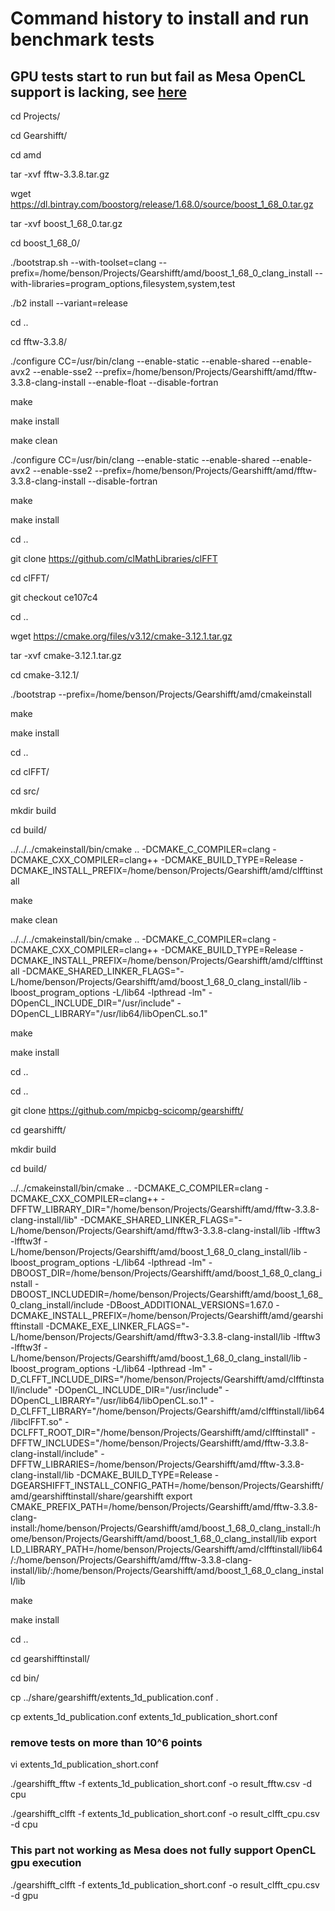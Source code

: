 # Command history to install and run benchmark tests
## GPU tests start to run but fail as Mesa OpenCL support is lacking, see [here](https://www.x.org/wiki/RadeonFeature/)

cd Projects/

cd Gearshifft/

cd amd

tar -xvf fftw-3.3.8.tar.gz 

wget https://dl.bintray.com/boostorg/release/1.68.0/source/boost_1_68_0.tar.gz

tar -xvf boost_1_68_0.tar.gz 

cd boost_1_68_0/

./bootstrap.sh --with-toolset=clang --prefix=/home/benson/Projects/Gearshifft/amd/boost_1_68_0_clang_install --with-libraries=program_options,filesystem,system,test

./b2 install --variant=release

cd ..

cd fftw-3.3.8/

./configure CC=/usr/bin/clang --enable-static --enable-shared --enable-avx2 --enable-sse2 --prefix=/home/benson/Projects/Gearshifft/amd/fftw-3.3.8-clang-install --enable-float --disable-fortran

make

make install

make clean

./configure CC=/usr/bin/clang --enable-static --enable-shared --enable-avx2 --enable-sse2 --prefix=/home/benson/Projects/Gearshifft/amd/fftw-3.3.8-clang-install --disable-fortran

make

make install

cd ..

git clone https://github.com/clMathLibraries/clFFT

cd clFFT/

git checkout ce107c4

cd ..

wget https://cmake.org/files/v3.12/cmake-3.12.1.tar.gz

tar -xvf cmake-3.12.1.tar.gz 

cd cmake-3.12.1/

./bootstrap --prefix=/home/benson/Projects/Gearshifft/amd/cmakeinstall

make

make install

cd ..

cd clFFT/

cd src/

mkdir build

cd build/

../../../cmakeinstall/bin/cmake ..  -DCMAKE_C_COMPILER=clang -DCMAKE_CXX_COMPILER=clang++ -DCMAKE_BUILD_TYPE=Release -DCMAKE_INSTALL_PREFIX=/home/benson/Projects/Gearshifft/amd/clfftinstall

make

make clean

../../../cmakeinstall/bin/cmake ..  -DCMAKE_C_COMPILER=clang -DCMAKE_CXX_COMPILER=clang++ -DCMAKE_BUILD_TYPE=Release -DCMAKE_INSTALL_PREFIX=/home/benson/Projects/Gearshifft/amd/clfftinstall -DCMAKE_SHARED_LINKER_FLAGS="-L/home/benson/Projects/Gearshifft/amd/boost_1_68_0_clang_install/lib -lboost_program_options -L/lib64 -lpthread -lm" -DOpenCL_INCLUDE_DIR="/usr/include" -DOpenCL_LIBRARY="/usr/lib64/libOpenCL.so.1" 

make

make install

cd ..

cd ..

git clone https://github.com/mpicbg-scicomp/gearshifft/

cd gearshifft/

mkdir build

cd build/

../../cmakeinstall/bin/cmake .. -DCMAKE_C_COMPILER=clang -DCMAKE_CXX_COMPILER=clang++ -DFFTW_LIBRARY_DIR="/home/benson/Projects/Gearshifft/amd/fftw-3.3.8-clang-install/lib" -DCMAKE_SHARED_LINKER_FLAGS="-L/home/benson/Projects/Gearshift/amd/fftw3-3.3.8-clang-install/lib -lfftw3 -lfftw3f -L/home/benson/Projects/Gearshifft/amd/boost_1_68_0_clang_install/lib -lboost_program_options -L/lib64 -lpthread -lm" -DBOOST_DIR=/home/benson/Projects/Gearshifft/amd/boost_1_68_0_clang_install -DBOOST_INCLUDEDIR=/home/benson/Projects/Gearshifft/amd/boost_1_68_0_clang_install/include -DBoost_ADDITIONAL_VERSIONS=1.67.0 -DCMAKE_INSTALL_PREFIX=/home/benson/Projects/Gearshifft/amd/gearshifftinstall -DCMAKE_EXE_LINKER_FLAGS="-L/home/benson/Projects/Gearshift/amd/fftw3-3.3.8-clang-install/lib -lfftw3 -lfftw3f -L/home/benson/Projects/Gearshifft/amd/boost_1_68_0_clang_install/lib -lboost_program_options -L/lib64 -lpthread -lm" -D_CLFFT_INCLUDE_DIRS="/home/benson/Projects/Gearshifft/amd/clfftinstall/include" -DOpenCL_INCLUDE_DIR="/usr/include" -DOpenCL_LIBRARY="/usr/lib64/libOpenCL.so.1" -D_CLFFT_LIBRARY="/home/benson/Projects/Gearshifft/amd/clfftinstall/lib64/libclFFT.so" -DCLFFT_ROOT_DIR="/home/benson/Projects/Gearshifft/amd/clfftinstall" -DFFTW_INCLUDES="/home/benson/Projects/Gearshifft/amd/fftw-3.3.8-clang-install/include" -DFFTW_LIBRARIES=/home/benson/Projects/Gearshifft/amd/fftw-3.3.8-clang-install/lib -DCMAKE_BUILD_TYPE=Release -DGEARSHIFFT_INSTALL_CONFIG_PATH=/home/benson/Projects/Gearshifft/amd/gearshifftinstall/share/gearshifft
export CMAKE_PREFIX_PATH=/home/benson/Projects/Gearshifft/amd/fftw-3.3.8-clang-install:/home/benson/Projects/Gearshifft/amd/boost_1_68_0_clang_install:/home/benson/Projects/Gearshifft/amd/boost_1_68_0_clang_install/lib
export LD_LIBRARY_PATH=/home/benson/Projects/Gearshifft/amd/clfftinstall/lib64/:/home/benson/Projects/Gearshifft/amd/fftw-3.3.8-clang-install/lib/:/home/benson/Projects/Gearshifft/amd/boost_1_68_0_clang_install/lib

make

make install

cd ..

cd gearshifftinstall/

cd bin/

cp ../share/gearshifft/extents_1d_publication.conf  .

cp extents_1d_publication.conf extents_1d_publication_short.conf 

### remove tests on more than 10^6 points

vi extents_1d_publication_short.conf 

./gearshifft_fftw -f extents_1d_publication_short.conf  -o result_fftw.csv -d cpu

./gearshifft_clfft -f extents_1d_publication_short.conf  -o result_clfft_cpu.csv -d cpu

### This part not working as Mesa does not fully support OpenCL gpu execution

./gearshifft_clfft -f extents_1d_publication_short.conf  -o result_clfft_cpu.csv -d gpu
